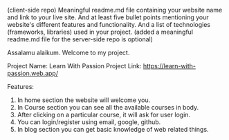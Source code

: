 (client-side repo) Meaningful readme.md file containing your website name and link to your live site. And at least five bullet points mentioning your website's different features and functionality. And a list of technologies (frameworks, libraries) used in your project. (added a meaningful readme.md file for the server-side repo is optional)


Assalamu alaikum. Welcome to my project.

Project Name: Learn With Passion 
Project Link: https://learn-with-passion.web.app/


Features:
1. In home section the website will welcome you.
2. In Course section you can see all the available courses in body.
3. After clicking on a particular course, it will ask for user login.
4. You can login/register using email, google, github.
5. In blog section you can get basic knowledge of web related things.